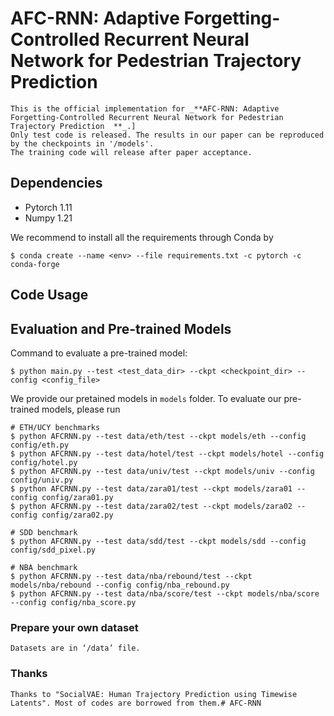 # AFC-RNN: Adaptive Forgetting-Controlled Recurrent Neural Network for Pedestrian Trajectory Prediction


    This is the official implementation for _**AFC-RNN: Adaptive Forgetting-Controlled Recurrent Neural Network for Pedestrian Trajectory Prediction  **_.]
    Only test code is released. The results in our paper can be reproduced by the checkpoints in '/models'.
    The training code will release after paper acceptance.

## Dependencies

- Pytorch 1.11
- Numpy 1.21

We recommend to install all the requirements through Conda by

    $ conda create --name <env> --file requirements.txt -c pytorch -c conda-forge

## Code Usage

## Evaluation and Pre-trained Models

Command to evaluate a pre-trained model:

    $ python main.py --test <test_data_dir> --ckpt <checkpoint_dir> --config <config_file>

We provide our pretained models in `models` folder. To evaluate our pre-trained models, please run


    # ETH/UCY benchmarks
    $ python AFCRNN.py --test data/eth/test --ckpt models/eth --config config/eth.py
    $ python AFCRNN.py --test data/hotel/test --ckpt models/hotel --config config/hotel.py
    $ python AFCRNN.py --test data/univ/test --ckpt models/univ --config config/univ.py
    $ python AFCRNN.py --test data/zara01/test --ckpt models/zara01 --config config/zara01.py
    $ python AFCRNN.py --test data/zara02/test --ckpt models/zara02 --config config/zara02.py
    
    # SDD benchmark
    $ python AFCRNN.py --test data/sdd/test --ckpt models/sdd --config config/sdd_pixel.py
    
    # NBA benchmark
    $ python AFCRNN.py --test data/nba/rebound/test --ckpt models/nba/rebound --config config/nba_rebound.py
    $ python AFCRNN.py --test data/nba/score/test --ckpt models/nba/score --config config/nba_score.py



### Prepare your own dataset

    Datasets are in ‘/data’ file.


### Thanks

    Thanks to "SocialVAE: Human Trajectory Prediction using Timewise Latents". Most of codes are borrowed from them.# AFC-RNN
